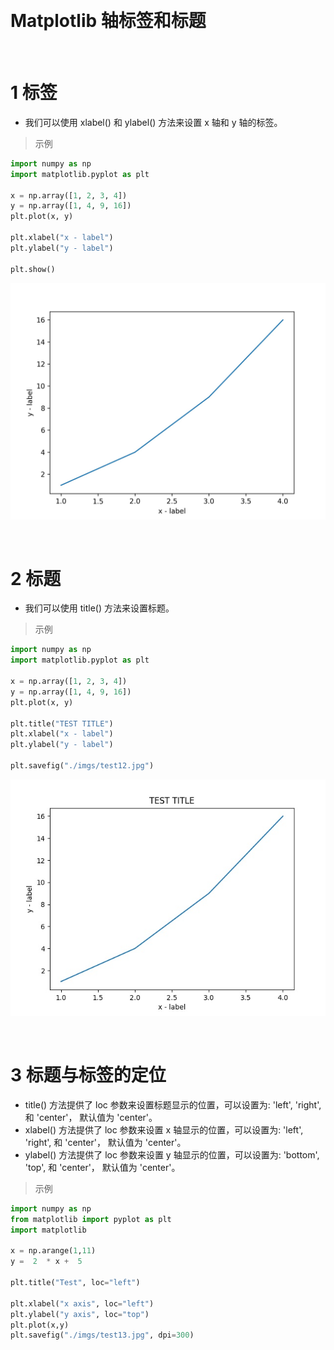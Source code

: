 &emsp;
# Matplotlib 轴标签和标题

&emsp;
# 1 标签
- 我们可以使用 xlabel() 和 ylabel() 方法来设置 x 轴和 y 轴的标签。

>示例
```python
import numpy as np
import matplotlib.pyplot as plt

x = np.array([1, 2, 3, 4])
y = np.array([1, 4, 9, 16])
plt.plot(x, y)

plt.xlabel("x - label")
plt.ylabel("y - label")

plt.show()
```
![](imgs/test11.jpg)

&emsp;
# 2 标题
- 我们可以使用 title() 方法来设置标题。

>示例
```python
import numpy as np
import matplotlib.pyplot as plt

x = np.array([1, 2, 3, 4])
y = np.array([1, 4, 9, 16])
plt.plot(x, y)

plt.title("TEST TITLE")
plt.xlabel("x - label")
plt.ylabel("y - label")

plt.savefig("./imgs/test12.jpg")
```
![](imgs/test12.jpg)


&emsp;
# 3 标题与标签的定位
- title() 方法提供了 loc 参数来设置标题显示的位置，可以设置为: 'left', 'right', 和 'center'， 默认值为 'center'。
- xlabel() 方法提供了 loc 参数来设置 x 轴显示的位置，可以设置为: 'left', 'right', 和 'center'， 默认值为 'center'。
- ylabel() 方法提供了 loc 参数来设置 y 轴显示的位置，可以设置为: 'bottom', 'top', 和 'center'， 默认值为 'center'。

>示例
```python
import numpy as np
from matplotlib import pyplot as plt
import matplotlib

x = np.arange(1,11)
y =  2  * x +  5

plt.title("Test", loc="left")
 
plt.xlabel("x axis", loc="left")
plt.ylabel("y axis", loc="top")
plt.plot(x,y)
plt.savefig("./imgs/test13.jpg", dpi=300)
```